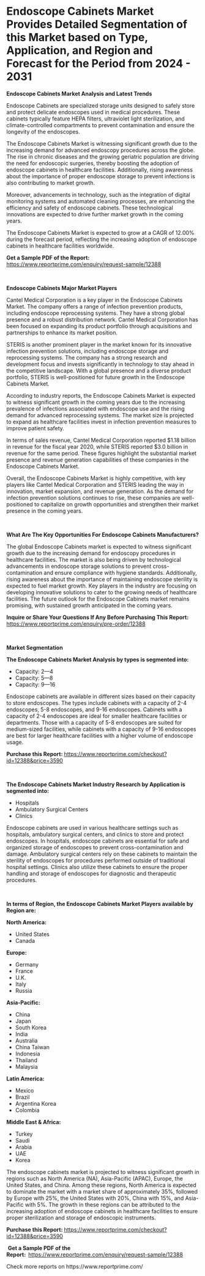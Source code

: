<p><h1>Endoscope Cabinets Market Provides Detailed Segmentation of this Market based on Type, Application, and Region and Forecast for the Period from 2024 - 2031</h1></p><p><strong>Endoscope Cabinets Market Analysis and Latest Trends</strong></p>
<p><p>Endoscope Cabinets are specialized storage units designed to safely store and protect delicate endoscopes used in medical procedures. These cabinets typically feature HEPA filters, ultraviolet light sterilization, and climate-controlled compartments to prevent contamination and ensure the longevity of the endoscopes.</p><p>The Endoscope Cabinets Market is witnessing significant growth due to the increasing demand for advanced endoscopy procedures across the globe. The rise in chronic diseases and the growing geriatric population are driving the need for endoscopic surgeries, thereby boosting the adoption of endoscope cabinets in healthcare facilities. Additionally, rising awareness about the importance of proper endoscope storage to prevent infections is also contributing to market growth.</p><p>Moreover, advancements in technology, such as the integration of digital monitoring systems and automated cleaning processes, are enhancing the efficiency and safety of endoscope cabinets. These technological innovations are expected to drive further market growth in the coming years.</p><p>The Endoscope Cabinets Market is expected to grow at a CAGR of 12.00% during the forecast period, reflecting the increasing adoption of endoscope cabinets in healthcare facilities worldwide.</p></p>
<p><strong>Get a Sample PDF of the Report:&nbsp;</strong> <a href="https://www.reportprime.com/enquiry/request-sample/12388">https://www.reportprime.com/enquiry/request-sample/12388</a></p>
<p>&nbsp;</p>
<p><strong>Endoscope Cabinets Major Market Players</strong></p>
<p><p>Cantel Medical Corporation is a key player in the Endoscope Cabinets Market. The company offers a range of infection prevention products, including endoscope reprocessing systems. They have a strong global presence and a robust distribution network. Cantel Medical Corporation has been focused on expanding its product portfolio through acquisitions and partnerships to enhance its market position.</p><p>STERIS is another prominent player in the market known for its innovative infection prevention solutions, including endoscope storage and reprocessing systems. The company has a strong research and development focus and invests significantly in technology to stay ahead in the competitive landscape. With a global presence and a diverse product portfolio, STERIS is well-positioned for future growth in the Endoscope Cabinets Market.</p><p>According to industry reports, the Endoscope Cabinets Market is expected to witness significant growth in the coming years due to the increasing prevalence of infections associated with endoscope use and the rising demand for advanced reprocessing systems. The market size is projected to expand as healthcare facilities invest in infection prevention measures to improve patient safety.</p><p>In terms of sales revenue, Cantel Medical Corporation reported $1.18 billion in revenue for the fiscal year 2020, while STERIS reported $3.0 billion in revenue for the same period. These figures highlight the substantial market presence and revenue generation capabilities of these companies in the Endoscope Cabinets Market.</p><p>Overall, the Endoscope Cabinets Market is highly competitive, with key players like Cantel Medical Corporation and STERIS leading the way in innovation, market expansion, and revenue generation. As the demand for infection prevention solutions continues to rise, these companies are well-positioned to capitalize on growth opportunities and strengthen their market presence in the coming years.</p></p>
<p>&nbsp;</p>
<p><strong>What Are The Key Opportunities For Endoscope Cabinets Manufacturers?</strong></p>
<p><p>The global Endoscope Cabinets market is expected to witness significant growth due to the increasing demand for endoscopy procedures in healthcare facilities. The market is also being driven by technological advancements in endoscope storage solutions to prevent cross-contamination and ensure compliance with hygiene standards. Additionally, rising awareness about the importance of maintaining endoscope sterility is expected to fuel market growth. Key players in the industry are focusing on developing innovative solutions to cater to the growing needs of healthcare facilities. The future outlook for the Endoscope Cabinets market remains promising, with sustained growth anticipated in the coming years.</p></p>
<p><strong>Inquire or Share Your Questions If Any Before Purchasing This Report:</strong> <a href="https://www.reportprime.com/enquiry/pre-order/12388">https://www.reportprime.com/enquiry/pre-order/12388</a></p>
<p>&nbsp;</p>
<p><strong>Market Segmentation</strong></p>
<p><strong>The Endoscope Cabinets Market Analysis by types is segmented into:</strong></p>
<p><ul><li>Capacity: 2—4</li><li>Capacity: 5—8</li><li>Capacity: 9—16</li></ul></p>
<p><p>Endoscope cabinets are available in different sizes based on their capacity to store endoscopes. The types include cabinets with a capacity of 2-4 endoscopes, 5-8 endoscopes, and 9-16 endoscopes. Cabinets with a capacity of 2-4 endoscopes are ideal for smaller healthcare facilities or departments. Those with a capacity of 5-8 endoscopes are suited for medium-sized facilities, while cabinets with a capacity of 9-16 endoscopes are best for larger healthcare facilities with a higher volume of endoscope usage.</p></p>
<p><strong>Purchase this Report:&nbsp;</strong><a href="https://www.reportprime.com/checkout?id=12388&price=3590">https://www.reportprime.com/checkout?id=12388&price=3590</a></p>
<p>&nbsp;</p>
<p><strong>The Endoscope Cabinets Market Industry Research by Application is segmented into:</strong></p>
<p><ul><li>Hospitals</li><li>Ambulatory Surgical Centers</li><li>Clinics</li></ul></p>
<p><p>Endoscope cabinets are used in various healthcare settings such as hospitals, ambulatory surgical centers, and clinics to store and protect endoscopes. In hospitals, endoscope cabinets are essential for safe and organized storage of endoscopes to prevent cross-contamination and damage. Ambulatory surgical centers rely on these cabinets to maintain the sterility of endoscopes for procedures performed outside of traditional hospital settings. Clinics also utilize these cabinets to ensure the proper handling and storage of endoscopes for diagnostic and therapeutic procedures.</p></p>
<p>&nbsp;</p>
<p><strong>In terms of Region, the Endoscope Cabinets Market Players available by Region are:</strong></p>
<p>
    <p> <strong> North America: </strong>
        <ul>
            <li>United States</li>
            <li>Canada</li>
        </ul>
        </p> 
    <p> <strong> Europe: </strong>
        <ul>
            <li>Germany</li>
            <li>France</li>
            <li>U.K.</li>
            <li>Italy</li>
            <li>Russia</li>
        </ul>
        </p> 
    <p> <strong> Asia-Pacific: </strong>
        <ul>
            <li>China</li>
            <li>Japan</li>
            <li>South Korea</li>
            <li>India</li>
            <li>Australia</li>
            <li>China Taiwan</li>
            <li>Indonesia</li>
            <li>Thailand</li>
            <li>Malaysia</li>
        </ul>
        </p> 
    <p> <strong> Latin America: </strong>
        <ul>
            <li>Mexico</li>
            <li>Brazil</li>
            <li>Argentina Korea</li>
            <li>Colombia</li>
        </ul>
        </p> 
    <p> <strong> Middle East & Africa: </strong>
        <ul>
            <li>Turkey</li>
            <li>Saudi</li>
            <li>Arabia</li>
            <li>UAE</li>
            <li>Korea</li>
        </ul>
    </p>
    </p>
<p><p>The endoscope cabinets market is projected to witness significant growth in regions such as North America (NA), Asia-Pacific (APAC), Europe, the United States, and China. Among these regions, North America is expected to dominate the market with a market share of approximately 35%, followed by Europe with 25%, the United States with 20%, China with 15%, and Asia-Pacific with 5%. The growth in these regions can be attributed to the increasing adoption of endoscope cabinets in healthcare facilities to ensure proper sterilization and storage of endoscopic instruments.</p></p>
<p><strong>Purchase this Report: </strong><a href="https://www.reportprime.com/checkout?id=12388&price=3590">https://www.reportprime.com/checkout?id=12388&price=3590</a></p>
<p>&nbsp;<strong>Get a Sample PDF of the Report:&nbsp;&nbsp;</strong><a href="https://www.reportprime.com/enquiry/request-sample/12388">https://www.reportprime.com/enquiry/request-sample/12388</a></p>
<p><strong></strong></p>
<p>Check more reports on https://www.reportprime.com/</p>